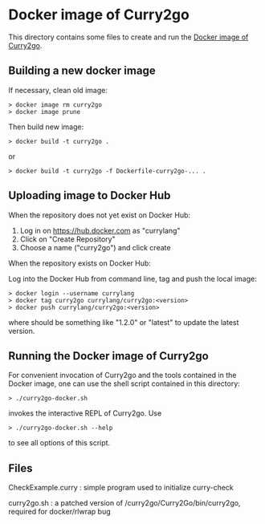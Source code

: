 Docker image of Curry2go
========================

This directory contains some files to create and run the
[Docker image of Curry2go](https://hub.docker.com/r/currylang/curry2go).


Building a new docker image
---------------------------

If necessary, clean old image:

    > docker image rm curry2go
    > docker image prune

Then build new image:

    > docker build -t curry2go .

or

    > docker build -t curry2go -f Dockerfile-curry2go-... .


Uploading image to Docker Hub
-----------------------------

When the repository does not yet exist on Docker Hub:

1. Log in on https://hub.docker.com as "currylang"
2. Click on "Create Repository"
3. Choose a name ("curry2go") and click create

When the repository exists on Docker Hub:

Log into the Docker Hub from command line, tag and push the local image:

    > docker login --username currylang
    > docker tag curry2go currylang/curry2go:<version>
    > docker push currylang/curry2go:<version>

where <version> should be something like "1.2.0"
or "latest" to update the latest version.


Running the Docker image of Curry2go
---------------------------------

For convenient invocation of Curry2go and the tools contained in the
Docker image, one can use the shell script contained in this directory:

    > ./curry2go-docker.sh

invokes the interactive REPL of Curry2go. Use

    > ./curry2go-docker.sh --help

to see all options of this script.

Files
-----

CheckExample.curry : simple program used to initialize curry-check

curry2go.sh : a patched version of /curry2go/Curry2Go/bin/curry2go,
              required for docker/rlwrap bug
